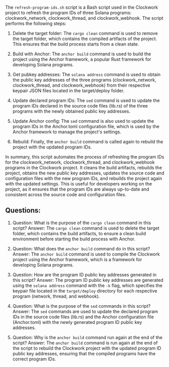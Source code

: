 The `refresh-program-ids.sh` script is a Bash script used in the Clockwork project to refresh the program IDs of three Solana programs: clockwork_network, clockwork_thread, and clockwork_webhook. The script performs the following steps:

1. Delete the target folder: The `cargo clean` command is used to remove the target folder, which contains the compiled artifacts of the project. This ensures that the build process starts from a clean state.

2. Build with Anchor: The `anchor build` command is used to build the project using the Anchor framework, a popular Rust framework for developing Solana programs.

3. Get pubkey addresses: The `solana address` command is used to obtain the public key addresses of the three programs (clockwork_network, clockwork_thread, and clockwork_webhook) from their respective keypair JSON files located in the target/deploy folder.

4. Update declared program IDs: The `sed` command is used to update the program IDs declared in the source code files (lib.rs) of the three programs with the newly obtained public key addresses.

5. Update Anchor config: The `sed` command is also used to update the program IDs in the Anchor.toml configuration file, which is used by the Anchor framework to manage the project's settings.

6. Rebuild: Finally, the `anchor build` command is called again to rebuild the project with the updated program IDs.

In summary, this script automates the process of refreshing the program IDs for the clockwork_network, clockwork_thread, and clockwork_webhook programs in the Clockwork project. It cleans the build artifacts, rebuilds the project, obtains the new public key addresses, updates the source code and configuration files with the new program IDs, and rebuilds the project again with the updated settings. This is useful for developers working on the project, as it ensures that the program IDs are always up-to-date and consistent across the source code and configuration files.

## Questions:

1. Question: What is the purpose of the `cargo clean` command in this script?
   Answer: The `cargo clean` command is used to delete the target folder, which contains the build artifacts, to ensure a clean build environment before starting the build process with Anchor.

2. Question: What does the `anchor build` command do in this script?
   Answer: The `anchor build` command is used to compile the Clockwork project using the Anchor framework, which is a framework for developing Solana programs.

3. Question: How are the program ID public key addresses generated in this script?
   Answer: The program ID public key addresses are generated using the `solana address` command with the `-k` flag, which specifies the keypair file located in the `target/deploy` directory for each respective program (network, thread, and webhook).

4. Question: What is the purpose of the `sed` commands in this script?
   Answer: The `sed` commands are used to update the declared program IDs in the source code files (lib.rs) and the Anchor configuration file (Anchor.toml) with the newly generated program ID public key addresses.

5. Question: Why is the `anchor build` command run again at the end of the script?
   Answer: The `anchor build` command is run again at the end of the script to rebuild the Clockwork project with the updated program ID public key addresses, ensuring that the compiled programs have the correct program IDs.
